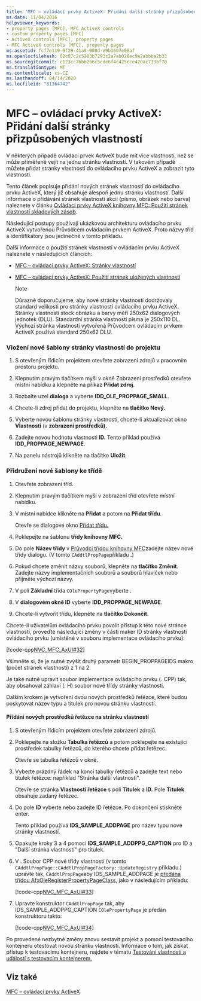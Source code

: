 ```yaml
---
title: 'MFC – ovládací prvky ActiveX: Přidání další stránky přizpůsobených vlastností'
ms.date: 11/04/2016
helpviewer_keywords:
- property pages [MFC], MFC ActiveX controls
- custom property pages [MFC]
- ActiveX controls [MFC], property pages
- MFC ActiveX controls [MFC], property pages
ms.assetid: fcf7e119-9f29-41a9-908d-e9b1607e08af
ms.openlocfilehash: 02c87c2c5283b7293c2a7ab028ec9a2abbba2b33
ms.sourcegitcommit: c123cc76bb2b6c5cde6f4c425ece420ac733bf70
ms.translationtype: MT
ms.contentlocale: cs-CZ
ms.lasthandoff: 04/14/2020
ms.locfileid: "81364742"
---
```

# <a name="mfc-activex-controls-adding-another-custom-property-page"></a>MFC – ovládací prvky ActiveX: Přidání další stránky přizpůsobených vlastností

V některých případě ovládací prvek ActiveX bude mít více vlastností, než se může přiměřeně vejít na jednu stránku vlastností. V takovém případě můžete přidat stránky vlastností do ovládacího prvku ActiveX a zobrazit tyto vlastnosti.

Tento článek popisuje přidání nových stránek vlastností do ovládacího prvku ActiveX, který již obsahuje alespoň jednu stránku vlastností. Další informace o přidávání stránek vlastností akcií (písmo, obrázek nebo barva) naleznete v článku [Ovládací prvky ActiveX knihovny MFC: Použití stránek vlastností skladových zásob](../mfc/mfc-activex-controls-using-stock-property-pages.md).

Následující postupy používají ukázkovou architekturu ovládacího prvku ActiveX vytvořenou Průvodcem ovládacím prvkem ActiveX. Proto názvy tříd a identifikátory jsou jedinečné v tomto příkladu.

Další informace o použití stránek vlastností v ovládacím prvku ActiveX naleznete v následujících článcích:

- [MFC – ovládací prvky ActiveX: Stránky vlastností](../mfc/mfc-activex-controls-property-pages.md)

- [MFC – ovládací prvky ActiveX: Použití stránek uložených vlastností](../mfc/mfc-activex-controls-using-stock-property-pages.md)

    > [!NOTE]
    >  Důrazně doporučujeme, aby nové stránky vlastností dodržovaly standard velikosti pro stránky vlastností ovládacího prvku ActiveX. Stránky vlastností stock obrázku a barvy měří 250x62 dialogových jednotek (DLU). Standardní stránka vlastnosti písma je 250x110 DL. Výchozí stránka vlastností vytvořená Průvodcem ovládacím prvkem ActiveX používá standard 250x62 DLU.

### <a name="to-insert-a-new-property-page-template-into-your-project"></a>Vložení nové šablony stránky vlastností do projektu

1. S otevřeným řídicím projektem otevřete zobrazení zdrojů v pracovním prostoru projektu.

1. Klepnutím pravým tlačítkem myši v okně Zobrazení prostředků otevřete místní nabídku a klepněte na příkaz **Přidat zdroj**.

1. Rozbalte uzel **dialoga** a vyberte **IDD_OLE_PROPPAGE_SMALL**.

1. Chcete-li zdroj přidat do projektu, klepněte na **tlačítko Nový.**

1. Vyberte novou šablonu stránky vlastností, chcete-li aktualizovat okno **Vlastnosti** (v **zobrazení prostředků).**

1. Zadejte novou hodnotu vlastnosti **ID.** Tento příklad používá **IDD_PROPPAGE_NEWPAGE**.

1. Na panelu nástrojů klikněte na tlačítko **Uložit**.

### <a name="to-associate-the-new-template-with-a-class"></a>Přidružení nové šablony ke třídě

1. Otevřete zobrazení tříd.

1. Klepnutím pravým tlačítkem myši v zobrazení tříd otevřete místní nabídku.

1. V místní nabídce klikněte na **Přidat** a potom na **Přidat třídu**.

   Otevře se dialogové okno [Přidat třídu.](../ide/add-class-dialog-box.md)

1. Poklepejte na šablonu **třídy knihovny MFC.**

1. Do pole **Název třídy** v [Průvodci třídou knihovny MFC](../mfc/reference/mfc-add-class-wizard.md)zadejte název nové třídy dialogu. (V tomto `CAddtlPropPage`příkladu .)

1. Pokud chcete změnit názvy souborů, klepněte na **tlačítko Změnit**. Zadejte názvy implementačních souborů a souborů hlaviček nebo přijměte výchozí názvy.

1. V poli **Základní** třída `COlePropertyPage`vyberte .

1. V **dialogovém okně ID** vyberte **IDD_PROPPAGE_NEWPAGE**.

1. Chcete-li vytvořit třídu, klepněte na **tlačítko Dokončit.**

Chcete-li uživatelům ovládacího prvku povolit přístup k této nové stránce vlastností, proveďte následující změny v části maker ID stránky vlastností ovládacího prvku (umístěné v souboru implementace ovládacího prvku):

[!code-cpp[NVC_MFC_AxUI#32](../mfc/codesnippet/cpp/mfc-activex-controls-adding-another-custom-property-page_1.cpp)]

Všimněte si, že je nutné zvýšit druhý parametr BEGIN_PROPPAGEIDS makro (počet stránek vlastností) z 1 na 2.

Je také nutné upravit soubor implementace ovládacího prvku (. CPP) tak, aby obsahoval záhlaví (. H) soubor nové třídy stránky vlastností.

Dalším krokem je vytvoření dvou nových prostředků řetězce, které budou poskytovat název typu a titulek pro novou stránku vlastností.

#### <a name="to-add-new-string-resources-to-a-property-page"></a>Přidání nových prostředků řetězce na stránku vlastností

1. S otevřeným řídicím projektem otevřete zobrazení zdrojů.

1. Poklepejte na složku **Tabulka řetězců** a potom poklepejte na existující prostředek tabulky řetězců, do kterého chcete přidat řetězec.

   Otevře se tabulka řetězců v okně.

1. Vyberte prázdný řádek na konci tabulky řetězců a zadejte text nebo titulek řetězce: například "Stránka další vlastnosti".

   Otevře se stránka **Vlastnosti řetězce** s poli **Titulek** a **ID.** Pole **Titulek** obsahuje zadaný řetězec.

1. Do pole **ID** vyberte nebo zadejte ID řetězce. Po dokončení stiskněte enter.

   Tento příklad používá **IDS_SAMPLE_ADDPAGE** pro název typu nové stránky vlastností.

1. Opakujte kroky 3 a 4 pomocí **IDS_SAMPLE_ADDPPG_CAPTION** pro ID a "Další stránka vlastností" pro titulek.

1. V . Soubor CPP nové třídy vlastností (v tomto `CAddtlPropPage::CAddtlPropPageFactory::UpdateRegistry` příkladu ) upravte tak, `CAddtlPropPage`aby IDS_SAMPLE_ADDPAGE je [předána třídou AfxOleRegisterPropertyPageClass](../mfc/reference/registering-ole-controls.md#afxoleregisterpropertypageclass), jako v následujícím příkladu:

   [!code-cpp[NVC_MFC_AxUI#33](../mfc/codesnippet/cpp/mfc-activex-controls-adding-another-custom-property-page_2.cpp)]

1. Upravte konstruktor `CAddtlPropPage` tak, aby IDS_SAMPLE_ADDPPG_CAPTION `COlePropertyPage` je předán konstruktoru takto:

   [!code-cpp[NVC_MFC_AxUI#34](../mfc/codesnippet/cpp/mfc-activex-controls-adding-another-custom-property-page_3.cpp)]

Po provedené nezbytné změny znovu sestavit projekt a pomocí testovacího kontejneru otestovat novou stránku vlastností. Informace o tom, jak získat přístup k testovacímu kontejneru, najdete v tématu [Testování vlastností a událostí s testovacím kontejnerem.](../mfc/testing-properties-and-events-with-test-container.md)

## <a name="see-also"></a>Viz také

[MFC – ovládací prvky ActiveX](../mfc/mfc-activex-controls.md)
